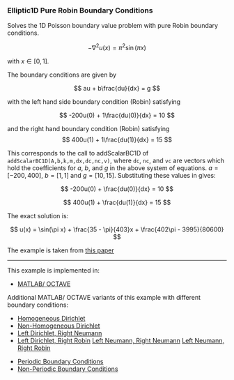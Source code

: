 ### Elliptic1D Pure Robin Boundary Conditions

Solves the 1D Poisson boundary value problem with pure Robin boundary conditions.

$$
-\nabla^2 u(x) = \pi^2 \sin(\pi x)
$$

with $x\in[0,1]$.

The boundary conditions are given by

$$
au + b\frac{du}{dx} = g
$$

with the left hand side boundary condition (Robin) satisfying

$$
-200u(0) + 1\frac{du(0)}{dx} = 10
$$

and the right hand boundary condition (Robin) satisfying
$$
400u(1) + 1\frac{du(1)}{dx} = 15
$$

This corresponds to the call to addScalarBC1D of `addScalarBC1D(A,b,k,m,dx,dc,nc,v)`, where `dc`, `nc`, and `vc` are vectors which hold the coefficients for $a$, $b$, and $g$ in the above system of equations. $a=[-200,400]$, $b=[1,1]$ and $g=[10,15]$. 
Substituting these values in gives:

$$
-200u(0) + \frac{du(0)}{dx} = 10
$$

$$
400u(1) + \frac{du(1)}{dx} = 15
$$

The exact solution is:

$$
u(x) = \sin(\pi x) + \frac{35 - \pi}{403}x + \frac{402\pi - 3995}{80600}
$$

The example is taken from [this paper](https://www.scirp.org/journal/paperinformation?paperid=50586
)

---

This example is implemented in:
- [MATLAB/ OCTAVE](https://github.com/csrc-sdsu/mole/blob/master/examples/matlab/elliptic1DLeftNRobinRightRobin.m)

Additional MATLAB/ OCTAVE variants of this example with different boundary conditions:
- [Homogeneous Dirichlet](https://github.com/csrc-sdsu/mole/blob/master/examples/matlab/elliptic1DHomogeneousDirichlet.m)
- [Non-Homogeneous Dirichlet](https://github.com/csrc-sdsu/mole/blob/master/examples/matlab/elliptic1DNonHomogeneousDirichlet.m)
- [Left Dirichlet, Right Neumann](https://github.com/csrc-sdsu/mole/blob/master/examples/matlab/elliptic1DLeftDirichletRightNeumann.m)
- [Left Dirichlet, Right Robin](https://github.com/csrc-sdsu/mole/blob/master/examples/matlab/elliptic1DLeftDirichletRightRobin.m)
[Left Neumann, Right Neumann](https://github.com/csrc-sdsu/mole/blob/master/examples/matlab/elliptic1DLeftNeumannRightNeumann.m)
[Left Neumann, Right Robin](https://github.com/csrc-sdsu/mole/blob/master/examples/matlab/elliptic1DLeftNeumannRightRobin.m)
<!-- [Left Robin, Right Robin](https://github.com/csrc-sdsu/mole/blob/master/examples/matlab/elliptic1DLeftRobinRightRobin.m)-->
- [Periodic Boundary Conditions](https://github.com/csrc-sdsu/mole/blob/master/examples/matlab/elliptic1DPeriodicBC.m)
- [Non-Periodic Boundary Conditions](https://github.com/csrc-sdsu/mole/blob/master/examples/matlab/elliptic1DNonPeriodicBC.m)
